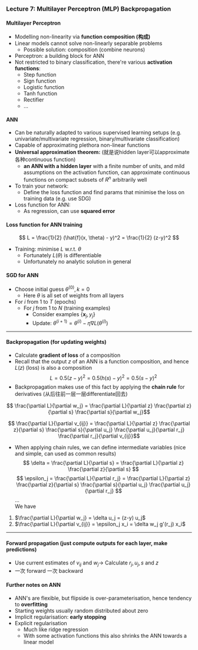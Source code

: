 ### Lecture 7: Multilayer Perceptron (MLP) Backpropagation

#### Multilayer Perceptron
* Modelling non-linearity via **function composition (构成)**
* Linear models cannot solve non-linearly separable problems
  * Possible solution: composition (combine neurons)
* Perceptron: a building block for ANN
* Not restricted to binary classification, there're various **activation functions**:
  * Step function
  * Sign function
  * Logistic function
  * Tanh function
  * Rectifier
  * ...

#### ANN
* Can be naturally adapted to various supervised learning setups (e.g. univariate/multivariate regression, binary/multivariate classification)
* Capable of approximating plethora non-linear functions
* **Universal approximation theorem:** (就是说hidden layer可以approximate各种continuous function)
  * **an ANN with a hidden layer** with a finite number of units, and mild assumptions on the activation function, can approximate continuous functions on compact subsets of $R^n$ arbitrarily well
* To train your network:
  * Define the loss function and find params that minimise the loss on training data (e.g. use SDG)
* Loss function for ANN:
  * As regression, can use **squared error**

#### Loss function for ANN training
$$ L = \frac{1}{2} (\hat{f}(x, \theta) - y)^2 = \frac{1}{2} (z-y)^2 $$
  * Training: minimise $L$ w.r.t. $\theta$
    * Fortunately $L(\theta)$ is differentiable
    * Unfortunately no analytic solution in general

#### SGD for ANN
* Choose initial guess $\theta^{(0)}, k = 0$
   * Here $\theta$ is all set of weights from all layers
* For $i$ from 1 to $T$ (epochs)
   * For $j$ from 1 to $N$ (training examples)
      * Consider examples $\{\mathbf{x}_j, y_j \}$
      * Update: $\theta^{(i+1)} = \theta^{(i)} - \eta \nabla L(\theta^{(i)})$

---

#### Backpropagation (for updating weights)
* Calculate **gradient of loss** of a composition
* Recall that the output $z$ of an ANN is a function composition, and hence $L(z)$ (loss) is also a composition
$$ L = 0.5(z-y)^2 = 0.5(h(s) - y)^2 = 0.5(s-y)^2 $$
* Backpropagation makes use of this fact by applying the **chain rule** for derivatives (从后往前一层一层differentiate回去)

$$ \frac{\partial L}{\partial w_j} = \frac{\partial L}{\partial z} \frac{\partial z}{\partial s} \frac{\partial s}{\partial w_j}$$

$$ \frac{\partial L}{\partial v_{ij}} = \frac{\partial L}{\partial z} \frac{\partial z}{\partial s} \frac{\partial s}{\partial u_j} \frac{\partial u_j}{\partial r_j} \frac{\partial r_j}{\partial v_{ij}}$$

* When applying chain rules, we can define intermediate variables (nice and simple, can used as common results)
$$ 
    \delta = \frac{\partial L}{\partial s} = \frac{\partial L}{\partial z} \frac{\partial z}{\partial s}
$$
$$
    \epsilon_j = \frac{\partial L}{\partial r_j} = \frac{\partial L}{\partial z} \frac{\partial z}{\partial s} \frac{\partial s}{\partial u_j} \frac{\partial u_j}{\partial r_j}
$$
...  
We have
1. $\frac{\partial L}{\partial w_j} = \delta u_j = (z-y) u_j$
2. $\frac{\partial L}{\partial v_{ij}} = \epsilon_j x_i = \delta w_j g'(r_j) x_i$

---
#### Forward propagation (just compute outputs for each layer, make predictions)
* Use current estimates of $v_{ij}$ and $w_j \rightarrow$ Calculate $r_j, u_j, s$ and $z$
* 一次 forward 一次 backward

#### Further notes on ANN
* ANN's are flexible, but flipside is over-parameterisation, hence tendency to **overfitting**
* Starting weights usually random distributed about zero
* Implicit regularisation: **early stopping**
* Explicit regularisation
  * Much like ridge regression
  * With some activation functions this also shrinks the ANN towards a linear model




